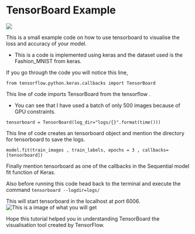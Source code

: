 # TensorBoard Example

![](https://forthebadge.com/images/badges/made-with-python.svg)

This is a small example code on how to use tensorboard to visualise the loss and accuracy of your model.

* This is a code is implemented using keras and the dataset used is the Fashion_MNIST from keras.

If you go through the code you will notice this line,

```from tensorflow.python.keras.callbacks import TensorBoard```

This line of code imports TensorBoard from the tensorflow .
* You can see that I have used a batch of only 500 images because of GPU constraints.

```tensorboard = TensorBoard(log_dir="logs/{}".format(time()))```

This line of code creates an tensorboard object and mention the directory for tensorboard to save the logs.

```model.fit(train_images , train_labels, epochs = 3 , callbacks=[tensorboard])```

Finally mention tensorboard as one of the callbacks in the Sequential model fit function of Keras.

Also before running this code head back to the terminal and execute the command
```tensorboard --logdir=logs/ ```

This will start tensorboard in the localhost at port 6006.
![This is a image of what you will get](image.png)

Hope this tutorial helped you in understanding TensorBoard the visualisation tool created by TensorFlow.
